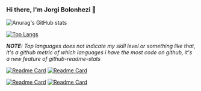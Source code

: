 ### Hi there, I'm Jorgi Bolonhezi 👋

![Anurag's GitHub stats](https://github-readme-stats.vercel.app/api?username=Holyblade&show_icons=true&theme=radical)

[![Top Langs](https://github-readme-stats.vercel.app/api/top-langs/?username=Holyblade&show_icons=true&theme=radical)](https://github.com/anuraghazra/github-readme-stats)

***NOTE:*** *Top languages does not indicate my skill level or something like that, it's a github metric of which languages i have the most code on github, it's a new feature of github-readme-stats*

[![Readme Card](https://github-readme-stats.vercel.app/api/pin/?username=Holyblade&show_icons=true&theme=radical&repo=Conversor_de_Logs_do_Nutror)](https://github.com/anuraghazra/github-readme-stats)
[![Readme Card](https://github-readme-stats.vercel.app/api/pin/?username=Holyblade&show_icons=true&theme=radical&repo=Conversor_de_Logs_da_Eduzz)](https://github.com/anuraghazra/github-readme-stats)

[![Readme Card](https://github-readme-stats.vercel.app/api/pin/?username=Holyblade&show_icons=true&theme=radical&repo=Conversor_de_Logs_do_MailChimp)](https://github.com/anuraghazra/github-readme-stats)
[![Readme Card](https://github-readme-stats.vercel.app/api/pin/?username=Holyblade&show_icons=true&theme=radical&repo=webhook-eduzz)](https://github.com/anuraghazra/github-readme-stats)
